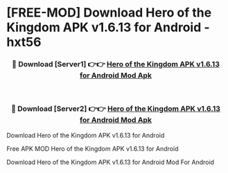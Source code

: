 # [FREE-MOD] Download Hero of the Kingdom APK v1.6.13 for Android - hxt56


<div align="center">
<h3>🔴 Download [Server1] 👉👉 <a href="https://apk-comot.site?title=Hero_of_the_Kingdom_APK_v1.6.13_for_Android">Hero of the Kingdom APK v1.6.13 for Android Mod Apk</a></h3><br>

<h3>🔴 Download [Server2] 👉👉 <a href="https://apk-comot.site?title=Hero_of_the_Kingdom_APK_v1.6.13_for_Android">Hero of the Kingdom APK v1.6.13 for Android Mod Apk</a></h3>
</div>



Download Hero of the Kingdom APK v1.6.13 for Android 

Free APK MOD Hero of the Kingdom APK v1.6.13 for Android 

Download Hero of the Kingdom APK v1.6.13 for Android Mod For Android
